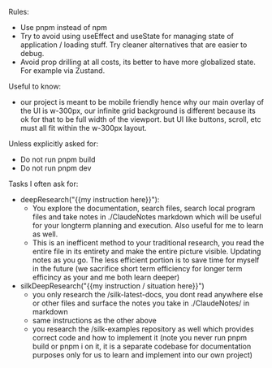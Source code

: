 Rules:
- Use pnpm instead of npm
- Try to avoid using useEffect and useState for managing state of application / loading stuff. Try cleaner alternatives that are easier to debug.
- Avoid prop drilling at all costs, its better to have more globalized state. For example via Zustand.

Useful to know:
- our project is meant to be mobile friendly hence why our main overlay of the UI is w-300px, our infinite grid background is different because its ok for that to be full width of the viewport. but UI like buttons, scroll, etc must all fit within the w-300px layout.

Unless explicitly asked for:
- Do not run pnpm build 
- Do not run pnpm dev


Tasks I often ask for:
- deepResearch("{{my instruction here}}"):
    - You explore the documentation, search files, search local program files and take notes in ./ClaudeNotes markdown which will be useful for your longterm planning and execution. Also useful for me to learn as well.
    - This is an inefficent method to your traditional research, you read the entire file in its entirety and make the entire picture visible. Updating notes as you go. The less efficient portion is to save time for myself in the future (we sacrifice short term efficiency for longer term efficincy as your and me both learn deeper)
- silkDeepResearch("{{my instruction / situation here}}")
    - you only research the /silk-latest-docs, you dont read anywhere else or other files and surface the notes you take in ./ClaudeNotes/ in markdown
    - same instructions as the other above
    - you research the /silk-examples repository as well which provides correct code and how to implement it (note you never run pnpm build or pnpm i on it, it is a separate codebase for documentation purposes only for us to learn and implement into our own project)

